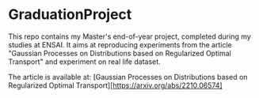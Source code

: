 # GraduationProject
This repo contains my Master's end-of-year project, completed during my studies at ENSAI. It aims at reproducing experiments from the article "Gaussian Processes on Distributions based on Regularized Optimal Transport" and experiment on real life dataset.

The article is available at: [Gaussian Processes on Distributions based on Regularized Optimal Transport][https://arxiv.org/abs/2210.06574]
